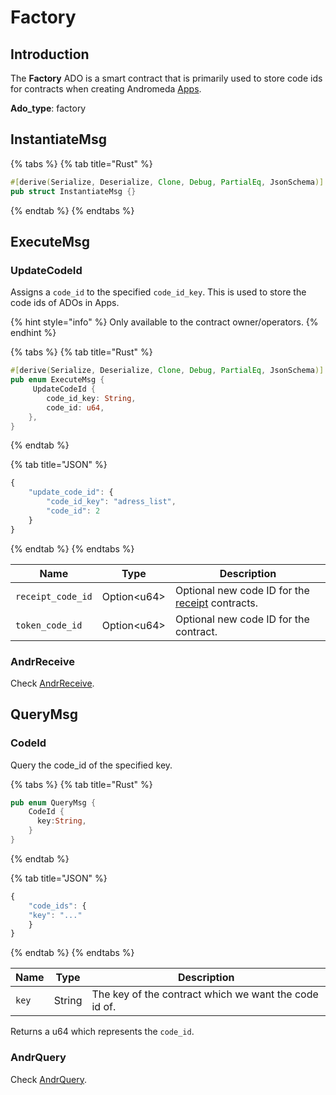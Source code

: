 # Factory

## Introduction

The **Factory** ADO is a smart contract that is primarily used to store code ids for contracts when creating Andromeda [Apps](app.md).

**Ado\_type**: factory

## InstantiateMsg

{% tabs %}
{% tab title="Rust" %}
```rust
#[derive(Serialize, Deserialize, Clone, Debug, PartialEq, JsonSchema)]
pub struct InstantiateMsg {}
```
{% endtab %}
{% endtabs %}

## ExecuteMsg

### UpdateCodeId

Assigns a `code_id` to the specified `code_id_key`. This is used to store the code ids of ADOs in Apps.

{% hint style="info" %}
Only available to the contract owner/operators.
{% endhint %}

{% tabs %}
{% tab title="Rust" %}
```rust
#[derive(Serialize, Deserialize, Clone, Debug, PartialEq, JsonSchema)]
pub enum ExecuteMsg {
     UpdateCodeId {
        code_id_key: String,
        code_id: u64,
    },
}
```
{% endtab %}

{% tab title="JSON" %}
```javascript
{
    "update_code_id": {
        "code_id_key": "adress_list",
        "code_id": 2
    }
}
```
{% endtab %}
{% endtabs %}

| Name              | Type         | Description                                                                       |
| ----------------- | ------------ | --------------------------------------------------------------------------------- |
| `receipt_code_id` | Option\<u64> | Optional new code ID for the [receipt](../modules/receipt-contract.md) contracts. |
| `token_code_id`   | Option\<u64> | Optional new code ID for the contract.                                            |

### AndrReceive

Check [AndrReceive](../../ado\_base/andrreceive-andrquery.md).

## QueryMsg

### CodeId

Query the code\_id of the specified key.

{% tabs %}
{% tab title="Rust" %}
```rust
pub enum QueryMsg {
    CodeId {
      key:String,
    }
}
```
{% endtab %}

{% tab title="JSON" %}
```javascript
{
    "code_ids": {
    "key": "..."
    }
}
```
{% endtab %}
{% endtabs %}

| Name  | Type   | Description                                           |
| ----- | ------ | ----------------------------------------------------- |
| `key` | String | The key of the contract which we want the code id of. |

Returns a u64 which represents the `code_id`.

### AndrQuery

Check [AndrQuery](../../ado\_base/andrreceive-andrquery.md).

